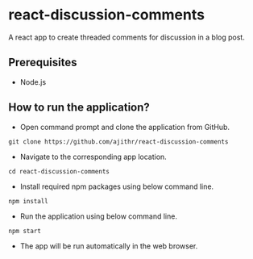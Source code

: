 # react-discussion-comments

A react app to create threaded comments for discussion in a blog post.

## Prerequisites

* Node.js

## How to run the application?

* Open command prompt and clone the application from GitHub.

```
git clone https://github.com/ajithr/react-discussion-comments
```

* Navigate to the corresponding app location.

```
cd react-discussion-comments
```

* Install required npm packages using below command line.

```
npm install
```

* Run the application using below command line.

```
npm start
```

* The app will be run automatically in the web browser.
